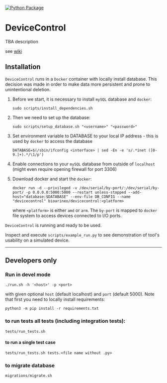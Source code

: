 [![Python Package](https://github.com/SmartBioTech/DeviceControl/actions/workflows/python-flask.yml/badge.svg)](https://github.com/SmartBioTech/DeviceControl/actions/workflows/python-flask.yml)

# DeviceControl

TBA description

see [wiki](https://github.com/SmartBioTech/DeviceControl/wiki)

## Installation

`DeviceControl` runs in a `Docker` container with locally install database.
This decision was made in order to make data more persistent and prone to unintentional deletion.

1. Before we start, it is necessary to install `mySQL` database and `docker`:

    ```
    sudo scripts/install_dependencies.sh
   ```

2. Then we need to set up the database:

    ```
    sudo scripts/setup_database.sh "<username>" "<password>"
    ```

3. Set environment variable to DATABASE to your local IP address - this is used by `docker` to access the database

   ```
   DATABASE=$(/sbin/ifconfig <interface> | sed -En -e 's/.*inet ([0-9.]+).*/\1/p')
   ```

4. Enable connections to your `mySQL` database from outside of `localhost` (might even require opening firewall for port 3306)

5. Download docker and start the `docker`:

    ```
    docker run -d --privileged -v /dev/serial/by-port/:/dev/serial/by-port/ -p 0.0.0.0:5000:5000 --restart unless-stopped --add-host="database:$DATABASE" --env-file DB_CONFIG --name "devicecontrol" bioarineo/devicecontrol:<platform>
    ```

    where `<platform>` is either `amd` or `arm`. The `by-port` is mapped to `docker` file system to access devices connected to I/O ports.

`DeviceControl` is running and ready to be used.

Inspect and execute `scripts/example_run.py` to see demonstration of tool's usability on a simulated device.

---

## Developers only

### Run in devel mode
`./run.sh -h '<host>' -p <port>`

with given optional `host` (default localhost) and `port` (default 5000).
Note that first you need to locally install requirements:

`python3 -m pip install -r requirements.txt`

### to run tests all tests (including integration tests):
`tests/run_tests.sh`
#### to run a single test case
`tests/run_tests.sh tests.<file name without .py>`

### to migrate database
`migrations/migrate.sh`
